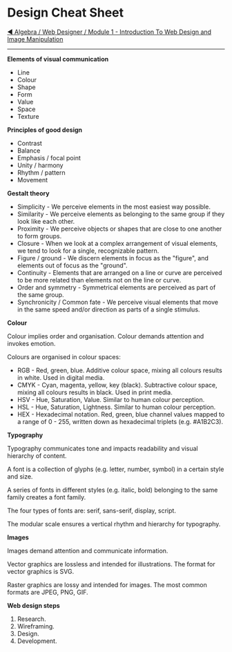 # Design Cheat Sheet

[:arrow_backward: Algebra / Web Designer / Module 1 - Introduction To Web Design and Image Manipulation](README.md)

---

**Elements of visual communication**

* Line
* Colour
* Shape
* Form
* Value
* Space
* Texture

**Principles of good design**

* Contrast
* Balance
* Emphasis / focal point
* Unity / harmony
* Rhythm / pattern
* Movement

**Gestalt theory**

* Simplicity - We perceive elements in the most easiest way possible.
* Similarity - We perceive elements as belonging to the same group if they look like each other.
* Proximity - We perceive objects or shapes that are close to one another to form groups.
* Closure - When we look at a complex arrangement of visual elements, we tend to look for a single, recognizable pattern.
* Figure / ground - We discern elements in focus as the "figure", and elements out of focus as the "ground".
* Continuity - Elements that are arranged on a line or curve are perceived to be more related than elements not on the line or curve.
* Order and symmetry - Symmetrical elements are perceived as part of the same group.
* Synchronicity / Common fate - We perceive visual elements that move in the same speed and/or direction as parts of a single stimulus.

**Colour**

Colour implies order and organisation. Colour demands attention and invokes emotion.

Colours are organised in colour spaces:

* RGB - Red, green, blue. Additive colour space, mixing all colours results in white. Used in digital media.
* CMYK - Cyan, magenta, yellow, key (black). Subtractive colour space, mixing all colours results in black. Used in print media.
* HSV - Hue, Saturation, Value. Similar to human colour perception.
* HSL - Hue, Saturation, Lightness. Similar to human colour perception.
* HEX - Hexadecimal notation. Red, green, blue channel values mapped to a range of 0 - 255, written down as hexadecimal triplets (e.g. #A1B2C3).

**Typography**

Typography communicates tone and impacts readability and visual hierarchy of content.

A font is a collection of glyphs (e.g. letter, number, symbol) in a certain style and size.

A series of fonts in different styles (e.g. italic, bold) belonging to the same family creates a font family.

The four types of fonts are: serif, sans-serif, display, script.

The modular scale ensures a vertical rhythm and hierarchy for typography.

**Images**

Images demand attention and communicate information.

Vector graphics are lossless and intended for illustrations. The format for vector graphics is SVG.

Raster graphics are lossy and intended for images. The most common formats are JPEG, PNG, GIF.

**Web design steps**

1. Research.
2. Wireframing.
3. Design.
4. Development.
